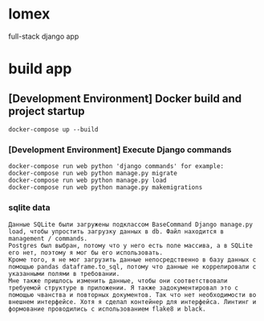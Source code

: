 # lomex
full-stack django app

# build app

## [Development Environment] Docker build and project startup
```
docker-compose up --build
```


### [Development Environment] Execute Django commands
```
docker-compose run web python 'django commands' for example:
docker-compose run web python manage.py migrate
docker-compose run web python manage.py load
docker-compose run web python manage.py makemigrations 
```

### sqlite data
```
Данные SQLite были загружены подклассом BaseCommand Django manage.py load, чтобы упростить загрузку данных в db. Файл находится в management / commands.
Postgres был выбран, потому что у него есть поле массива, а в SQLite его нет, поэтому я мог бы его использовать.
Кроме того, я не мог загрузить данные непосредственно в базу данных с помощью pandas dataframe.to_sql, потому что данные не коррелировали с указанными полями в требовании.
Мне также пришлось изменить данные, чтобы они соответствовали требуемой структуре в приложении. Я также задокументировал это с помощью чванства и повторных документов. Так что нет необходимости во внешнем интерфейсе. Хотя я сделал контейнер для интерфейса. Линтинг и формование проводились с использованием flake8 и black.
```
